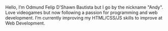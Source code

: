 Hello, I’m Odmund Felip D'Shawn Bautista but I go by the nickname "Andy".
Love videogames but now following a passion for programming and web development.
I’m currently improving my HTML/CSS/JS skills to improve at Web Development.

<!---
andydingus/andydingus is a ✨ special ✨ repository because its `README.md` (this file) appears on your GitHub profile.
You can click the Preview link to take a look at your changes.
--->

